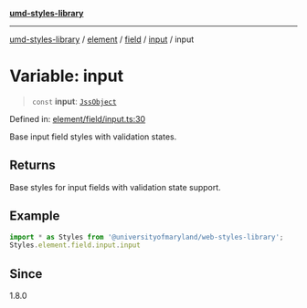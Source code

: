 [**umd-styles-library**](../../../../../../README.md)

***

[umd-styles-library](../../../../../../modules.md) / [element](../../../../../README.md) / [field](../../../README.md) / [input](../README.md) / input

# Variable: input

> `const` **input**: [`JssObject`](../../../../../../utilities/namespaces/transform/type-aliases/JssObject.md)

Defined in: [element/field/input.ts:30](https://github.com/UMD-Digital/design-system/blob/ada30a44686a89a90941bbd44a6f156101fc9b44/packages/styles/source/element/field/input.ts#L30)

Base input field styles with validation states.

## Returns

Base styles for input fields with validation state support.

## Example

```typescript
import * as Styles from '@universityofmaryland/web-styles-library';
Styles.element.field.input.input
```

## Since

1.8.0
